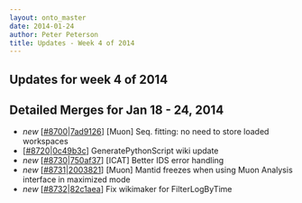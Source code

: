 ```yaml
---
layout: onto_master
date: 2014-01-24
author: Peter Peterson
title: Updates - Week 4 of 2014
---
```

Updates for week 4 of 2014
--------------------------

Detailed Merges for Jan 18 - 24, 2014
-------------------------------------
* *new* \[[#8700](http://trac.mantidproject.org/mantid/ticket/8700)|[7ad9126](https://github.com/mantidproject/mantid/commit/7ad91264fb2d1261bbbf29b277de0e1e8c095f9e)\] [Muon] Seq. fitting: no need to store loaded workspaces
* \[[#8720](http://trac.mantidproject.org/mantid/ticket/8720)|[0c49b3c](https://github.com/mantidproject/mantid/commit/0c49b3cdced27d381fe1b7d01321e1250e191ea7)\] GeneratePythonScript wiki update
* *new* \[[#8730](http://trac.mantidproject.org/mantid/ticket/8730)|[750af37](https://github.com/mantidproject/mantid/commit/750af378b844155a9c15cab08c550aece91b4a13)\] [ICAT] Better IDS error handling
* *new* \[[#8731](http://trac.mantidproject.org/mantid/ticket/8731)|[2003821](https://github.com/mantidproject/mantid/commit/2003821fc9e331a07e9ab6ebf8caa75c0c0a6f90)\] [Muon] Mantid freezes when using Muon Analysis interface in maximized mode
* *new* \[[#8732](http://trac.mantidproject.org/mantid/ticket/8732)|[82c1aea](https://github.com/mantidproject/mantid/commit/82c1aea198fd7cbd20af636af606a9d4a03bc213)\] Fix wikimaker for FilterLogByTime
